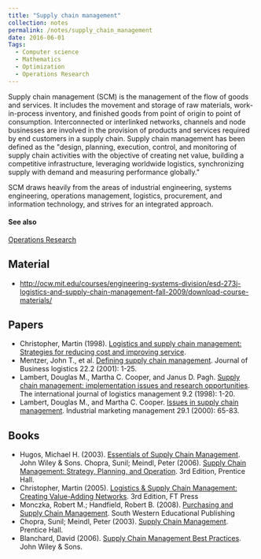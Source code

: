 ```yaml
---
title: "Supply chain management"
collection: notes
permalink: /notes/supply_chain_management
date: 2016-06-01
Tags:
  - Computer science
  - Mathematics
  - Optimization
  - Operations Research
---
```


Supply chain management (SCM) is the management of the flow of goods and services. It includes the movement and storage of raw materials, work-in-process inventory, and finished goods from point of origin to point of consumption. Interconnected or interlinked networks, channels and node businesses are involved in the provision of products and services required by end customers in a supply chain. Supply chain management has been defined as the "design, planning, execution, control, and monitoring of supply chain activities with the objective of creating net value, building a competitive infrastructure, leveraging worldwide logistics, synchronizing supply with demand and measuring performance globally."

SCM draws heavily from the areas of industrial engineering, systems engineering, operations management, logistics, procurement, and information technology, and strives for an integrated approach.


#### See also
[Operations Research](/notes/operations_research)


## Material
* http://ocw.mit.edu/courses/engineering-systems-division/esd-273j-logistics-and-supply-chain-management-fall-2009/download-course-materials/


## Papers
* Christopher, Martin (1998). [Logistics and supply chain management: Strategies for reducing cost and improving service]().
* Mentzer, John T., et al. [Defining supply chain management](http://biblioteca.fundacionicbc.edu.ar/images/e/e4/Conexion_y_logistica_2.pdf). Journal of Business logistics 22.2 (2001): 1-25.
* Lambert, Douglas M., Martha C. Cooper, and Janus D. Pagh. [Supply chain management: implementation issues and research opportunities](http://ecsocman.hse.ru/data/676/863/1219/article1.pdf). The international journal of logistics management 9.2 (1998): 1-20.
* Lambert, Douglas M., and Martha C. Cooper. [Issues in supply chain management](https://regent.blackboard.com/bbcswebdav/pid-3433175-dt-content-rid-322578_4/institution/School%20of%20GLE/Course%20Materials/BMBA/BMBA632/Period%206/Issues%20in%20Supply%20Chain%20Management%20.pdf). Industrial marketing management 29.1 (2000): 65-83.


## Books
* Hugos, Michael H. (2003). [Essentials of Supply Chain Management](https://www.goodreads.com/book/show/6047711-essentials-of-supply-chain-management). John Wiley & Sons. Chopra, Sunil; Meindl, Peter (2006). [Supply Chain Management: Strategy, Planning, and Operation](https://www.goodreads.com/book/show/319588.Supply_Chain_Management). 3rd Edition, Prentice Hall.
* Christopher, Martin (2005). [Logistics & Supply Chain Management: Creating Value-Adding Networks](https://www.goodreads.com/book/show/1198490.Logistics_Supply_Chain_Management). 3rd Edition, FT Press
* Monczka, Robert M.; Handfield, Robert B. (2008). [Purchasing and Supply Chain Management](https://www.goodreads.com/book/show/3311224-purchasing-and-supply-chain-management). South Western Educational Publishing
* Chopra, Sunil; Meindl, Peter (2003). [Supply Chain Management](https://www.goodreads.com/book/show/232216.Supply_Chain_Management). Prentice Hall.
* Blanchard, David (2006). [Supply Chain Management Best Practices](https://www.goodreads.com/book/show/1365412.Supply_Chain_Management_Best_Practices). John Wiley & Sons.


